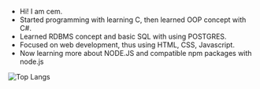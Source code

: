 - Hi! I am cem.
- Started programming with learning C, then learned OOP concept with C#.
- Learned RDBMS concept and basic SQL with using POSTGRES.
- Focused on web development, thus using HTML, CSS, Javascript.
- Now learning more about NODE.JS and compatible npm packages with node.js

![Top Langs](https://github-readme-stats.vercel.app/api/top-langs/?username=cem-1&theme=tokyonight)

<!---
sirroott/sirroott is a ✨ special ✨ repository because its `README.md` (this file) appears on your GitHub profile.
You can click the Preview link to take a look at your changes.
--->
